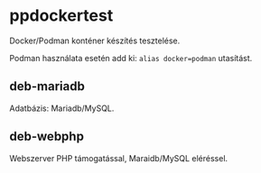 # ppdockertest
Docker/Podman konténer készítés tesztelése.

Podman használata esetén add ki: `alias docker=podman` utasítást.

## deb-mariadb

Adatbázis: Mariadb/MySQL.

## deb-webphp

Webszerver PHP támogatással, Maraidb/MySQL eléréssel.